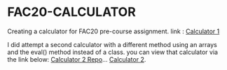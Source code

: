 # FAC20-CALCULATOR
Creating a calculator for FAC20 pre-course assignment. 
link :
[Calculator 1](https://ephieo.github.io/FAC20-CALCULATOR/)

I did attempt a second calculator with a different method using an arrays and the eval() method instead of a class. 
you can view that calculator via the link below:
[Calculator 2 Repo](https://github.com/ephieo/FAC2020-CALC-2-)...
[Calculator 2](https://ephieo.github.io/FAC2020-CALC-2-/).
